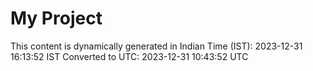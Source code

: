 # My Project

This content is dynamically generated in Indian Time (IST): 2023-12-31 16:13:52 IST
Converted to UTC: 2023-12-31 10:43:52 UTC

